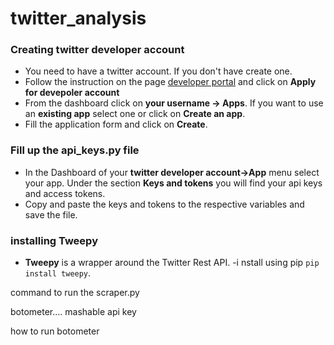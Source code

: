 # twitter_analysis

### Creating twitter developer account
- You need to have a twitter account. If you don't have create one.
- Follow the instruction on the page [developer portal](https://developer.twitter.com/en/docs/basics/developer-portal/overview) and click on **Apply for devepoler account**
- From the dashboard click on **your username -> Apps**. If you want to use an **existing app** select one or click on **Create an app**.
- Fill the application form and click on **Create**.

### Fill up the api_keys.py file
- In the Dashboard of your **twitter developer account->App** menu select your app. Under the section **Keys and tokens** you will find your api keys and access tokens.
- Copy and paste the keys and tokens to the respective variables and save the file.


### installing Tweepy
- **Tweepy** is a wrapper around the Twitter Rest API.
-i nstall using pip `pip install tweepy`.


command to run the scraper.py

botometer....
mashable api key

how to run botometer

